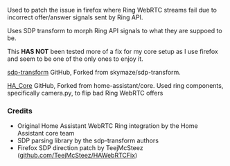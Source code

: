 Used to patch the issue in firefox where Ring WebRTC streams fail due to incorrect offer/answer signals sent by Ring API.

Uses SDP transform to morph Ring API signals to what they are suppoed to be.

This **HAS NOT** been tested more of a fix for my core setup as I use firefox and seem to be one of the only ones to enjoy it.

[sdp-transform](https://github.com/skymaze/sdp-transform) GitHub, Forked from skymaze/sdp-transform.

[HA_Core](https://github.com/home-assistant/core) GitHub, Forked from home-assistant/core. Used ring components, specifically camera.py, to flip bad Ring WebRTC offers

### Credits

- Original Home Assistant WebRTC Ring integration by the Home Assistant core team  
- SDP parsing library by the sdp-transform authors  
- Firefox SDP direction patch by TeejMcSteez ([github.com/TeejMcSteez/HAWebRTCFix](https://github.com/TeejMcSteez/HAWebRTCFix))
